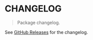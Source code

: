 # CHANGELOG

> Package changelog.

See [GitHub Releases](https://github.com/stdlib-js/utils-inherited-property-descriptor/releases) for the changelog.
